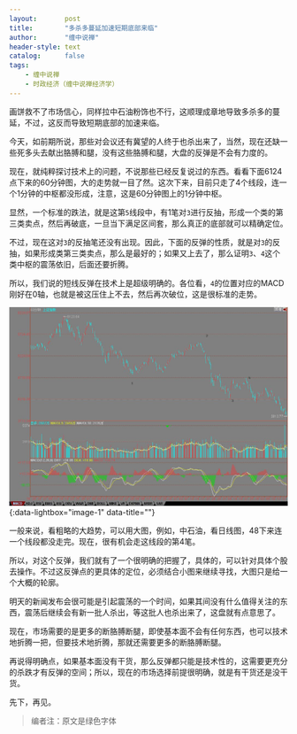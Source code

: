 ```yaml
---
layout:       post
title:        "多杀多蔓延加速短期底部来临"
author:       "缠中说禅"
header-style: text
catalog:      false
tags:
    - 缠中说禅
    - 时政经济（缠中说禅经济学）
---
```


画饼救不了市场信心，同样拉中石油粉饰也不行，这顺理成章地导致多杀多的蔓延，不过，这反而导致短期底部的加速来临。



今天，如前期所说，那些对会议还有冀望的人终于也杀出来了，当然，现在还缺一些死多头去献出胳膊和腿，没有这些胳膊和腿，大盘的反弹是不会有力度的。



现在，就纯粹探讨技术上的问题，不说那些已经反复说过的东西。看看下面6124点下来的60分钟图，大的走势就一目了然。这次下来，目前只走了4个线段，连一个1分钟的中枢都没形成，注意，这是60分钟图上的1分钟中枢。



显然，一个标准的跌法，就是这第`5`线段中，有1笔对`3`进行反抽，形成一个类的第三类卖点，然后再破底，一旦当下满足区间套，那么真正的底部就可以精确定位。



不过，现在这对`3`的反抽笔还没有出现。因此，下面的反弹的性质，就是对`3`的反抽，如果形成类第三类卖点，那么是最好的；如果又上去了，那么证明`3`、`4`这个类中枢的震荡依旧，后面还要折腾。



所以，我们说的短线反弹在技术上是超级明确的。各位看，`4`的位置对应的MACD刚好在0轴，也就是被这压住上不去，然后再次破位，这是很标准的走势。



[![](/img/czsc/20080317-0947.jpg)](/img/czsc/20080317-0947.jpg){:data-lightbox="image-1" data-title=""}



一般来说，看粗略的大趋势，可以用大图，例如，中石油，看日线图，48下来连一个线段都没走完。现在，很有机会走这线段的第4笔。



所以，对这个反弹，我们就有了一个很明确的把握了，具体的，可以针对具体个股去操作。不过这反弹点的更具体的定位，必须结合小图来继续寻找，大图只是给一个大概的轮廓。



明天的新闻发布会很可能是引起震荡的一个时间，如果其间没有什么值得关注的东西，震荡后继续会有新一批人杀出，等这批人也杀出来了，这盘就有点意思了。



现在，市场需要的是更多的断胳膊断腿，即使基本面不会有任何东西，也可以技术地折腾一把，但要技术地折腾，那就还需要更多的断胳膊断腿。



再说得明确点，如果基本面没有干货，那么反弹都只能是技术性的，这需要更充分的杀跌才有反弹的空间；所以，现在的市场选择前提很明确，就是有干货还是没干货。



先下，再见。



> 编者注：原文是绿色字体
